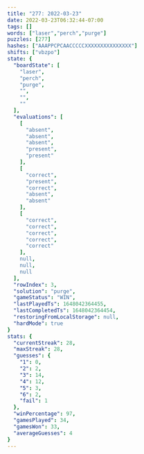 ```yaml
---
title: "277: 2022-03-23"
date: 2022-03-23T06:32:44-07:00
tags: []
words: ["laser","perch","purge"]
puzzles: [277]
hashes: ["AAAPPCPCAACCCCCXXXXXXXXXXXXXXX"]
shifts: ["vbzpo"]
state: {
  "boardState": [
    "laser",
    "perch",
    "purge",
    "",
    "",
    ""
  ],
  "evaluations": [
    [
      "absent",
      "absent",
      "absent",
      "present",
      "present"
    ],
    [
      "correct",
      "present",
      "correct",
      "absent",
      "absent"
    ],
    [
      "correct",
      "correct",
      "correct",
      "correct",
      "correct"
    ],
    null,
    null,
    null
  ],
  "rowIndex": 3,
  "solution": "purge",
  "gameStatus": "WIN",
  "lastPlayedTs": 1648042364455,
  "lastCompletedTs": 1648042364454,
  "restoringFromLocalStorage": null,
  "hardMode": true
}
stats: {
  "currentStreak": 28,
  "maxStreak": 28,
  "guesses": {
    "1": 0,
    "2": 2,
    "3": 14,
    "4": 12,
    "5": 3,
    "6": 2,
    "fail": 1
  },
  "winPercentage": 97,
  "gamesPlayed": 34,
  "gamesWon": 33,
  "averageGuesses": 4
}
---
```


<!-- more -->
